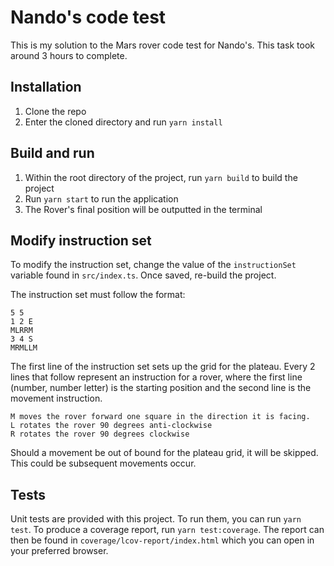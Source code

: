 # Nando's code test

This is my solution to the Mars rover code test for Nando's. This task took around 3 hours to complete.

## Installation

1. Clone the repo
2. Enter the cloned directory and run `yarn install`

## Build and run

1. Within the root directory of the project, run `yarn build` to build the project
2. Run `yarn start` to run the application
3. The Rover's final position will be outputted in the terminal

## Modify instruction set

To modify the instruction set, change the value of the `instructionSet` variable found in `src/index.ts`. Once saved, re-build the project.

The instruction set must follow the format:

```
5 5
1 2 E
MLRRM
3 4 S
MRMLLM
```

The first line of the instruction set sets up the grid for the plateau. Every 2 lines that follow represent an instruction for a rover, where the first line (number, number letter) is the starting position and the second line is the movement instruction.

```
M moves the rover forward one square in the direction it is facing.
L rotates the rover 90 degrees anti-clockwise
R rotates the rover 90 degrees clockwise
```

Should a movement be out of bound for the plateau grid, it will be skipped. This could be subsequent movements occur.

## Tests

Unit tests are provided with this project. To run them, you can run `yarn test`. To produce a coverage report, run `yarn test:coverage`. The report can then be found in `coverage/lcov-report/index.html` which you can open in your preferred browser.
